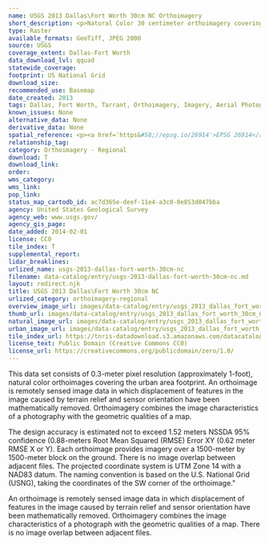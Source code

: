 ```yaml
---
name: USGS 2013 Dallas\Fort Worth 30cm NC Orthoimagery
short_description: <p>Natural Color 30 centimeter orthoimagery covering the urban area footprint of Dallas, Texas.</p>
type: Raster
available_formats: GeoTiff, JPEG 2000
source: USGS
coverage_extent: Dallas-Fort Worth
data_download_lvl: qquad
statewide_coverage:
footprint: US National Grid
download_size:
recommended_use: Basemap
date_created: 2013
tags: Dallas, Fort Worth, Tarrant, Orthoimagery, Imagery, Aerial Photography, NC, Natural Color, United States Geological Survey
known_issues: None
alternative_data: None
derivative_data: None
spatial_reference: <p><a href='https&#58;//epsg.io/26914'>EPSG 26914</a></p>
relationship_tag:
category: Orthoimagery - Regional
download: T
download_link:
order:
wms_category:
wms_link:
pop_link:
status_map_cartodb_id: ac7d365e-deef-11e4-a3c0-0e853d047bba
agency: United States Geological Survey
agency_web: www.usgs.gov/
agency_gis_page:
date_added: 2014-02-01
license: CC0
tile_index: T
supplemental_report:
lidar_breaklines:
urlized_name: usgs-2013-dallas-fort-worth-30cm-nc
filename: data-catalog/entry/usgs-2013-dallas-fort-worth-30cm-nc.md
layout: redirect.njk
title: USGS 2013 Dallas\Fort Worth 30cm NC
urlized_category: orthoimagery-regional
overview_image_url: images/data-catalog/entry/usgs_2013_dallas_fort_worth_30cm_nc_overview.jpg
thumb_url: images/data-catalog/entry/usgs_2013_dallas_fort_worth_30cm_nc_th.jpg
natural_image_url: images/data-catalog/entry/usgs_2013_dallas_fort_worth_30cm_nc_natural.jpg
urban_image_url: images/data-catalog/entry/usgs_2013_dallas_fort_worth_30cm_nc_urban.jpg
tile_index_url: https://tnris-datadownload.s3.amazonaws.com/datacatalog/tile_index/usgs_2013_dallas_fort_worth_30cm_nc_tileindex.zip
license_text: Public Domain (Creative Commons CC0)
license_url: https://creativecommons.org/publicdomain/zero/1.0/
---
```


This data set consists of 0.3-meter pixel resolution (approximately 1-foot), natural color orthoimages covering the urban area footprint. An orthoimage is remotely sensed image data in which displacement of features in the image caused by terrain relief and sensor orientation have been mathematically removed. Orthoimagery combines the image characteristics of a photography with the geometric qualities of a map.

 The design accuracy is estimated not to exceed 1.52 meters NSSDA 95% confidence (0.88-meters Root Mean Squared (RMSE) Error XY (0.62 meter RMSE X or Y). Each orthoimage provides imagery over a 1500-meter by 1500-meter block on the ground. There is no image overlap between adjacent files. The projected coordinate system is UTM Zone 14 with a NAD83 datum. The naming convention is based on the U.S. National Grid (USNG), taking the coordinates of the SW corner of the orthoimage."

An orthoimage is remotely sensed image data in which displacement of features in the image caused by terrain relief and sensor orientation have been mathematically removed. Orthoimagery combines the image characteristics of a photograph with the geometric qualities of a map. There is no image overlap between adjacent files.
